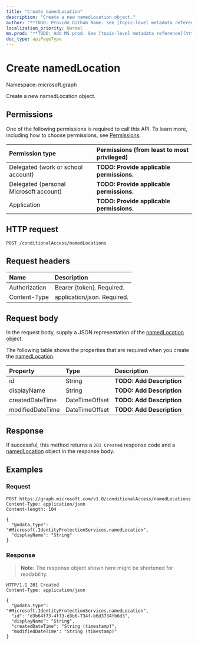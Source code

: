 ```yaml
---
title: "Create namedLocation"
description: "Create a new namedLocation object."
author: "**TODO: Provide Github Name. See [topic-level metadata reference](https://msgo.azurewebsites.net/add/document/guidelines/metadata.html#topic-level-metadata)**"
localization_priority: Normal
ms.prod: "**TODO: Add MS prod. See [topic-level metadata reference](https://msgo.azurewebsites.net/add/document/guidelines/metadata.html#topic-level-metadata)**"
doc_type: apiPageType
---
```


# Create namedLocation
Namespace: microsoft.graph



Create a new namedLocation object.

## Permissions
One of the following permissions is required to call this API. To learn more, including how to choose permissions, see [Permissions](/graph/permissions-reference).

|Permission type|Permissions (from least to most privileged)|
|:---|:---|
|Delegated (work or school account)|**TODO: Provide applicable permissions.**|
|Delegated (personal Microsoft account)|**TODO: Provide applicable permissions.**|
|Application|**TODO: Provide applicable permissions.**|

## HTTP request

<!-- {
  "blockType": "ignored"
}
-->
``` http
POST /conditionalAccess/namedLocations
```

## Request headers
|Name|Description|
|:---|:---|
|Authorization|Bearer {token}. Required.|
|Content-Type|application/json. Required.|

## Request body
In the request body, supply a JSON representation of the [namedLocation](../resources/namedlocation.md) object.

The following table shows the properties that are required when you create the [namedLocation](../resources/namedlocation.md).

|Property|Type|Description|
|:---|:---|:---|
|id|String|**TODO: Add Description**|
|displayName|String|**TODO: Add Description**|
|createdDateTime|DateTimeOffset|**TODO: Add Description**|
|modifiedDateTime|DateTimeOffset|**TODO: Add Description**|



## Response

If successful, this method returns a `201 Created` response code and a [namedLocation](../resources/namedlocation.md) object in the response body.

## Examples

### Request
<!-- {
  "blockType": "request",
  "name": "create_namedlocation_from_namedlocations"
}
-->
``` http
POST https://graph.microsoft.com/v1.0/conditionalAccess/namedLocations
Content-Type: application/json
Content-length: 104

{
  "@odata.type": "#Microsoft.IdentityProtectionServices.namedLocation",
  "displayName": "String"
}
```


### Response
>**Note:** The response object shown here might be shortened for readability.
<!-- {
  "blockType": "response",
  "truncated": true,
  "@odata.type": "Microsoft.IdentityProtectionServices.namedLocation"
}
-->
``` http
HTTP/1.1 201 Created
Content-Type: application/json

{
  "@odata.type": "#Microsoft.IdentityProtectionServices.namedLocation",
  "id": "d3b64f73-4f73-d3b6-734f-b6d3734fb6d3",
  "displayName": "String",
  "createdDateTime": "String (timestamp)",
  "modifiedDateTime": "String (timestamp)"
}
```

